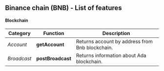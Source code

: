 ## Binance chain (BNB) - List of features

#### Blockchain

| **Category** | Function          | Description                                     |
| ------------ | ----------------- | ----------------------------------------------- |
| _Account_    | **getAccount**    | Returns account by address from Bnb blockchain. |
| _Broadcast_  | **postBroadcast** | Returns information about Ada blockchain.       |

